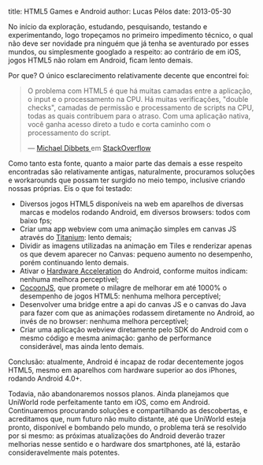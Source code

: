 title: HTML5 Games e Android
author: Lucas Pélos
date: 2013-05-30

No início da exploração, estudando, pesquisando, testando e experimentando, logo tropeçamos no primeiro impedimento técnico, o qual não deve ser novidade pra ninguém que já tenha se aventurado por esses mundos, ou simplesmente googlado a respeito: ao contrário de em iOS, jogos HTML5 não rolam em Android, ficam lento demais.

Por que? O único esclarecimento relativamente decente que encontrei foi:

<blockquote>
  <p>
    O problema com HTML5 é que há muitas camadas entre a aplicação, o input e o processamento na CPU. Há muitas verificações, "double checks", camadas de permissão e processamento de scripts na CPU, todas as quais contribuem para o atraso. Com uma aplicação nativa, você ganha acesso direto a tudo e corta caminho com o processamento do script.
  </p>
  <footer class="source">
    —
    <a href="http://stackoverflow.com/users/1356107/michael-dibbets" target="_blank">
      Michael Dibbets
    </a>
    em
    <a href="http://stackoverflow.com/questions/12513685/performance-issues-with-html5-mobile-game" target="_blank">
      StackOverflow
    </a>
  </footer>
</blockquote>

Como tanto esta fonte, quanto a maior parte das demais a esse respeito encontradas são relativamente antigas, naturalmente, procuramos soluções e workarounds que possam ter surgido no meio tempo, inclusive criando nossas próprias. Eis o que foi testado:

<ul>
  <li>
    Diversos jogos HTML5 disponíveis na web em aparelhos de diversas marcas e modelos rodando Android, em diversos browsers: todos com baixo fps;
  </li>
  <li>
    Criar uma app webview com uma animação simples em canvas JS através do <a href="http://www.appcelerator.com/platform/titanium-platform/" target="_blank">Titanium</a>: lento demais;
  </li>
  <li>
    Dividir as imagens utilizadas na animação em Tiles e renderizar apenas os que devem aparecer no Canvas: pequeno aumento no desempenho, porém continuando lento demais.
  </li>
  <li>
    Ativar o <a href="http://developer.android.com/guide/topics/graphics/hardware-accel.html">Hardware Acceleration</a> do Android, conforme muitos indicam: nenhuma melhora perceptível;
  </li>
  <li>
    <a href="http://www.ludei.com/tech/cocoonjs" target="_blank">CocoonJS</a>, que promete o milagre de melhorar em até 1000% o desempenho de jogos HTML5: nenhuma melhora perceptível;
  </li>
  <li>
    Desenvolver uma bridge entre a api do canvas JS e o canvas do Java para fazer com que as animações rodassem diretamente no Android, ao invés de no browser: nenhuma melhora perceptível;
  </li>
  <li>
    Criar uma aplicação webview diretamente pelo SDK do Android com o mesmo código e mesma animação: ganho de performance considerável, mas ainda lento demais.
  </li>
</ul>

Conclusão: atualmente, Android é incapaz de rodar decentemente jogos HTML5, mesmo em aparelhos com hardware superior ao dos iPhones, rodando Android 4.0+.

Todavia, não abandonaremos nossos planos. Ainda planejamos que UniWorld rode perfeitamente tanto em iOS, como em Android. Continuaremos procurando soluções e compartilhando as descobertas, e acreditamos que, num futuro não muito distante, até que UniWorld esteja pronto, disponível e bombando pelo mundo, o problema terá se resolvido por si mesmo: as próximas atualizações do Android deverão trazer melhorias nesse sentido e o hardware dos smartphones, até lá, estarão consideravelmente mais potentes.